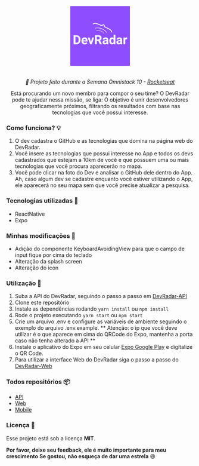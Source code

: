 <div  align="center">
<img  src="static/logo.png"  alt="DevRadar logo"  height="160">
<br>
<br>
<p><i>🚀 Projeto feito durante a Semana Omnistack 10 - <a  href="https://github.com/Rocketseat">Rocketseat</a></i></p>
<p>Está procurando um novo membro para compor o seu time? O DevRadar pode te ajudar nessa missão, se liga:
O objetivo é unir desenvolvedores geograficamente próximos, filtrando os resultados com base nas tecnologias que você possui interesse.</p>
</div>

### Como funciona? 💡
1. O dev cadastra o GitHub e as tecnologias que domina na página web do DevRadar.
2. Você insere as tecnologias que possui interesse no App e todos os devs cadastrados que estejam a 10km de você e que possuem uma ou mais tecnologias que você procura aparecerão no mapa.
3. Você pode clicar na foto do Dev e analisar o GitHub dele dentro do App. Ah, caso algum dev se cadastre enquanto você estiver utilizando o App, ele aparecerá no seu mapa sem que você precise atualizar a pesquisa.

### Tecnologias utilizadas 💙
* ReactNative
* Expo

### Minhas modificações 🔧
* Adição do componente KeyboardAvoidingView para que o campo de input fique por cima do teclado
* Alteração da splash screen
* Alteração do icon

### Utilização 🔌
1. Suba a API do DevRadar, seguindo o passo a passo em [DevRadar-API](https://github.com/ViniciusMazon/DevRadar-API)
2. Clone este repositório
3. Instale as dependências rodando `yarn install` ou `npm install`
4. Rode o projeto executando `yarn start` ou `npm start`
5. Crie um arquivo .env e configure as variáveis de ambiente seguindo o exemplo do arquivo .env.example.
** Atenção: o ip que você deve utilizar é o que aparece em cima do QRCode do Expo, mantenha a porta caso não tenha alterado a API **
1. Instale o aplicativo do Expo em seu celular [Expo Google Play](https://play.google.com/store/apps/details?id=host.exp.exponent&hl=pt_BR) e digitalize o QR Code.
2. Para utilizar a interface Web do DevRadar siga o passo a passo do [DevRadar-Web](https://github.com/ViniciusMazon/DevRadar-Web)

### Todos repositórios 📦
* [API](https://github.com/ViniciusMazon/DevRadar-API)
* [Web](https://github.com/ViniciusMazon/DevRadar-Web)
* [Mobile](https://github.com/ViniciusMazon/DevRadar-Mobile)
  
### Licença 📄
Esse projeto está sob a licença **MIT**.

**Por favor, deixe seu feedback, ele é muito importante para meu crescimento**
**Se gostou, não esqueça de dar uma estrela** 😆